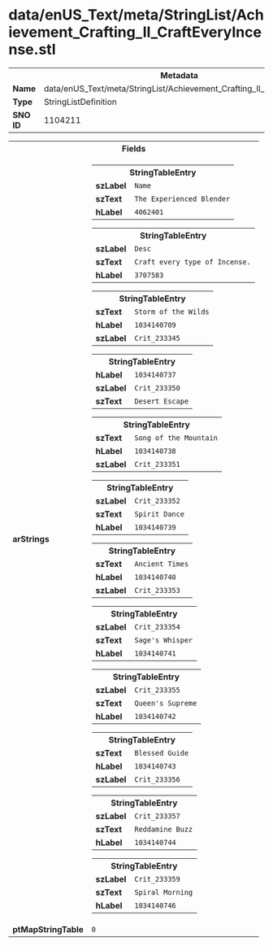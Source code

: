 <h1>data/enUS_Text/meta/StringList/Achievement_Crafting_II_CraftEveryIncense.stl</h1><table><tr><th colspan="100%">Metadata</th></tr><tr><td><b>Name</b></td><td>data/enUS_Text/meta/StringList/Achievement_Crafting_II_CraftEveryIncense.stl</td></tr><tr><td><b>Type</b></td><td>StringListDefinition</td></tr><tr><td><b>SNO ID</b></td><td>1104211</td></tr></table>

<table><tr><th colspan="100%">Fields</th></tr><tr><td><b>arStrings</b></td><td><table><tr><th colspan="100%">StringTableEntry</th></tr><tr><td><b>szLabel</b></td><td><code>Name</code></td></tr><tr><td><b>szText</b></td><td><code>The Experienced Blender</code></td></tr><tr><td><b>hLabel</b></td><td><code>4062401</code></td></tr></table>


<table><tr><th colspan="100%">StringTableEntry</th></tr><tr><td><b>szLabel</b></td><td><code>Desc</code></td></tr><tr><td><b>szText</b></td><td><code>Craft every type of Incense.</code></td></tr><tr><td><b>hLabel</b></td><td><code>3707583</code></td></tr></table>


<table><tr><th colspan="100%">StringTableEntry</th></tr><tr><td><b>szText</b></td><td><code>Storm of the Wilds</code></td></tr><tr><td><b>hLabel</b></td><td><code>1034140709</code></td></tr><tr><td><b>szLabel</b></td><td><code>Crit_233345</code></td></tr></table>


<table><tr><th colspan="100%">StringTableEntry</th></tr><tr><td><b>hLabel</b></td><td><code>1034140737</code></td></tr><tr><td><b>szLabel</b></td><td><code>Crit_233350</code></td></tr><tr><td><b>szText</b></td><td><code>Desert Escape</code></td></tr></table>


<table><tr><th colspan="100%">StringTableEntry</th></tr><tr><td><b>szText</b></td><td><code>Song of the Mountain</code></td></tr><tr><td><b>hLabel</b></td><td><code>1034140738</code></td></tr><tr><td><b>szLabel</b></td><td><code>Crit_233351</code></td></tr></table>


<table><tr><th colspan="100%">StringTableEntry</th></tr><tr><td><b>szLabel</b></td><td><code>Crit_233352</code></td></tr><tr><td><b>szText</b></td><td><code>Spirit Dance</code></td></tr><tr><td><b>hLabel</b></td><td><code>1034140739</code></td></tr></table>


<table><tr><th colspan="100%">StringTableEntry</th></tr><tr><td><b>szText</b></td><td><code>Ancient Times</code></td></tr><tr><td><b>hLabel</b></td><td><code>1034140740</code></td></tr><tr><td><b>szLabel</b></td><td><code>Crit_233353</code></td></tr></table>


<table><tr><th colspan="100%">StringTableEntry</th></tr><tr><td><b>szLabel</b></td><td><code>Crit_233354</code></td></tr><tr><td><b>szText</b></td><td><code>Sage's Whisper</code></td></tr><tr><td><b>hLabel</b></td><td><code>1034140741</code></td></tr></table>


<table><tr><th colspan="100%">StringTableEntry</th></tr><tr><td><b>szLabel</b></td><td><code>Crit_233355</code></td></tr><tr><td><b>szText</b></td><td><code>Queen's Supreme</code></td></tr><tr><td><b>hLabel</b></td><td><code>1034140742</code></td></tr></table>


<table><tr><th colspan="100%">StringTableEntry</th></tr><tr><td><b>szText</b></td><td><code>Blessed Guide</code></td></tr><tr><td><b>hLabel</b></td><td><code>1034140743</code></td></tr><tr><td><b>szLabel</b></td><td><code>Crit_233356</code></td></tr></table>


<table><tr><th colspan="100%">StringTableEntry</th></tr><tr><td><b>szLabel</b></td><td><code>Crit_233357</code></td></tr><tr><td><b>szText</b></td><td><code>Reddamine Buzz</code></td></tr><tr><td><b>hLabel</b></td><td><code>1034140744</code></td></tr></table>


<table><tr><th colspan="100%">StringTableEntry</th></tr><tr><td><b>szLabel</b></td><td><code>Crit_233359</code></td></tr><tr><td><b>szText</b></td><td><code>Spiral Morning</code></td></tr><tr><td><b>hLabel</b></td><td><code>1034140746</code></td></tr></table>


</td></tr><tr><td><b>ptMapStringTable</b></td><td><code>0</code></td></tr></table>

